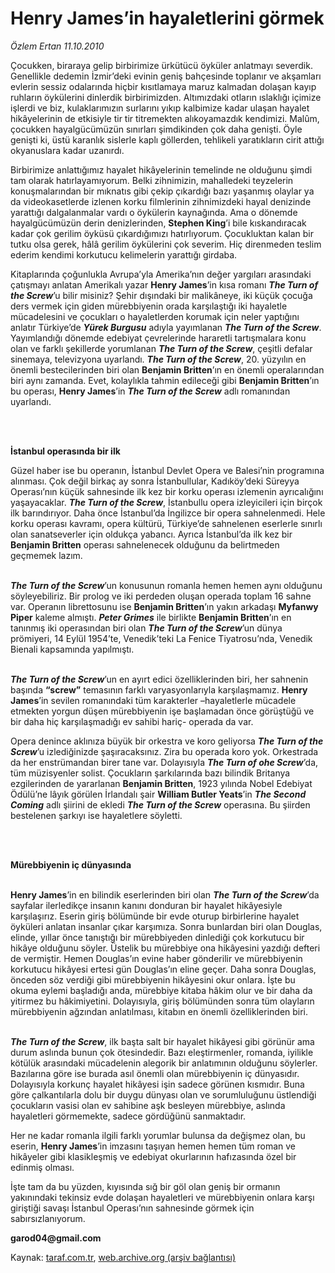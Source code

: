# Henry James’in hayaletlerini görmek

*Özlem Ertan 11.10.2010*

<div class="yazi"><p>Çocukken, biraraya gelip birbirimize ürkütücü öyküler anlatmayı severdik. Genellikle dedemin İzmir’deki evinin geniş bahçesinde toplanır ve akşamları evlerin sessiz odalarında hiçbir kısıtlamaya maruz kalmadan dolaşan kayıp ruhların öykülerini dinlerdik birbirimizden. Altımızdaki otların ıslaklığı içimize işlerdi ve biz, kulaklarımızın surlarını yıkıp kalbimize kadar ulaşan hayalet hikâyelerinin de etkisiyle tir tir titremekten alıkoyamazdık kendimizi. Malûm, çocukken hayalgücümüzün sınırları şimdikinden çok daha genişti. Öyle genişti ki, üstü karanlık sislerle kaplı göllerden, tehlikeli yaratıkların cirit attığı okyanuslara kadar uzanırdı. </p>
<p>Birbirimize anlattığımız hayalet hikâyelerinin temelinde ne olduğunu şimdi tam olarak hatırlayamıyorum. Belki zihnimizin, mahalledeki teyzelerin konuşmalarından bir mıknatıs gibi çekip çıkardığı bazı yaşanmış olaylar ya da videokasetlerde izlenen korku filmlerinin zihnimizdeki hayal denizinde yarattığı dalgalanmalar vardı o öykülerin kaynağında. Ama o dönemde hayalgücümüzün derin denizlerinden, <b>Stephen King</b>’i bile kıskandıracak kadar çok gerilim öyküsü çıkardığımızı hatırlıyorum. Çocukluktan kalan bir tutku olsa gerek, hâlâ gerilim öykülerini çok severim. Hiç direnmeden teslim ederim kendimi korkutucu kelimelerin yarattığı girdaba. </p>
<p>Kitaplarında çoğunlukla Avrupa’yla Amerika’nın değer yargıları arasındaki çatışmayı anlatan Amerikalı yazar <b>Henry James</b>’in kısa romanı <b><i>The Turn of the Screw</i></b>’u bilir misiniz? Şehir dışındaki bir malikâneye, iki küçük çocuğa ders vermek için giden mürebbiyenin orada karşılaştığı iki hayaletle mücadelesini ve çocukları o hayaletlerden korumak için neler yaptığını anlatır Türkiye’de <b><i>Yürek Burgusu</i></b> adıyla yayımlanan <b><i>The Turn of the Screw</i></b>. Yayımlandığı dönemde edebiyat çevrelerinde hararetli tartışmalara konu olan ve farklı şekillerde yorumlanan <b><i>The Turn of the Screw</i></b>, çeşitli defalar sinemaya, televizyona uyarlandı. <b><i>The Turn of the Screw</i></b>, 20. yüzyılın en önemli bestecilerinden biri olan <b>Benjamin Britten</b>’ın en önemli operalarından biri aynı zamanda. Evet, kolaylıkla tahmin edileceği gibi <b>Benjamin Britten</b>’ın bu operası, <b>Henry James</b>’in <b><i>The Turn of the Screw</i></b> adlı romanından uyarlandı. </p>
<p><b> </b></p>
<p><b><br/>İstanbul operasında bir ilk</b></p>
<p>Güzel haber ise bu operanın, İstanbul Devlet Opera ve Balesi’nin programına alınması. Çok değil birkaç ay sonra İstanbullular, Kadıköy’deki Süreyya Operası’nın küçük sahnesinde ilk kez bir korku operası izlemenin ayrıcalığını yaşayacaklar. <b><i>The Turn of the Screw</i></b>, İstanbullu opera izleyicileri için birçok ilk barındırıyor. Daha önce İstanbul’da İngilizce bir opera sahnelenmedi. Hele korku operası kavramı, opera kültürü, Türkiye’de sahnelenen eserlerle sınırlı olan sanatseverler için oldukça yabancı. Ayrıca İstanbul’da ilk kez bir <b>Benjamin Britten</b> operası sahnelenecek olduğunu da belirtmeden geçmemek lazım.</p>
<p><b><i><br/>The Turn of the Screw</i></b>’un konusunun romanla hemen hemen aynı olduğunu söyleyebiliriz. Bir prolog ve iki perdeden oluşan operada toplam 16 sahne var. Operanın librettosunu ise <b>Benjamin Britten</b>’ın yakın arkadaşı <b>Myfanwy Piper</b> kaleme almıştı. <b><i>Peter Grimes</i></b> ile birlikte <b>Benjamin Britten</b>’ın en tanınmış iki operasından biri olan <b><i>The Turn of the Screw</i></b>’un dünya prömiyeri, 14 Eylül 1954’te, Venedik’teki La Fenice Tiyatrosu’nda, Venedik Bienali kapsamında yapılmıştı. </p>
<p><b><i><br/>The Turn of the Screw</i></b>’un en ayırt edici özelliklerinden biri, her sahnenin başında <b>“screw”</b> temasının farklı varyasyonlarıyla karşılaşmamız. <b>Henry James</b>’in sevilen romanındaki tüm karakterler –hayaletlerle mücadele etmekten yorgun düşen mürebbiyenin işe başlamadan önce görüştüğü ve bir daha hiç karşılaşmadığı ev sahibi hariç- operada da var. </p>
<p>Opera denince aklınıza büyük bir orkestra ve koro geliyorsa <b><i>The Turn of the Screw</i></b>’u izlediğinizde şaşıracaksınız. Zira bu operada koro yok. Orkestrada da her enstrümandan birer tane var. Dolayısıyla <b><i>The Turn of ohe Screw</i></b>’da, tüm müzisyenler solist. Çocukların şarkılarında bazı bilindik Britanya ezgilerinden de yararlanan <b>Benjamin Britten</b>, 1923 yılında Nobel Edebiyat Ödülü’ne lâyık görülen İrlandalı şair <b>William Butler Yeats</b>’in <b><i>The Second Coming</i></b> adlı şiirini de ekledi <b><i>The Turn of the Screw</i></b> operasına. Bu şiirden bestelenen şarkıyı ise hayaletlere söyletti. </p>
<p><b> </b></p>
<p><b><br/>Mürebbiyenin iç dünyasında</b></p>
<p><b><br/>Henry James</b>’in en bilindik eserlerinden biri olan <b><i>The Turn of the Screw</i></b>’da sayfalar ilerledikçe insanın kanını donduran bir hayalet hikâyesiyle karşılaşırız. Eserin giriş bölümünde bir evde oturup birbirlerine hayalet öyküleri anlatan insanlar çıkar karşımıza. Sonra bunlardan biri olan Douglas, elinde, yıllar önce tanıştığı bir mürebbiyeden dinlediği çok korkutucu bir hikâye olduğunu söyler. Üstelik bu mürebbiye ona hikâyesini yazdığı defteri de vermiştir. Hemen Douglas’ın evine haber gönderilir ve mürebbiyenin korkutucu hikâyesi ertesi gün Douglas’ın eline geçer. Daha sonra Douglas, önceden söz verdiği gibi mürebbiyenin hikâyesini okur onlara. İşte bu okuma eylemi başladığı anda, mürebbiye kitaba hâkim olur ve bir daha da yitirmez bu hâkimiyetini. Dolayısıyla, giriş bölümünden sonra tüm olayların mürebbiyenin ağzından anlatılması, kitabın en önemli özelliklerinden biri. </p>
<p><b><i><br/>The Turn of the Screw</i></b>, ilk başta salt bir hayalet hikâyesi gibi görünür ama durum aslında bunun çok ötesindedir. Bazı eleştirmenler, romanda, iyilikle kötülük arasındaki mücadelenin alegorik bir anlatımının olduğunu söylerler. Bazılarına göre ise burada asıl önemli olan mürebbiyenin iç dünyasıdır. Dolayısıyla korkunç hayalet hikâyesi işin sadece görünen kısmıdır. Buna göre çalkantılarla dolu bir duygu dünyası olan ve sorumluluğunu üstlendiği çocukların vasisi olan ev sahibine aşk besleyen mürebbiye, aslında hayaletleri görmemekte, sadece gördüğünü sanmaktadır. </p>
<p>Her ne kadar romanla ilgili farklı yorumlar bulunsa da değişmez olan, bu eserin, <b>Henry James</b>’in imzasını taşıyan hemen hemen tüm roman ve hikâyeler gibi klasikleşmiş ve edebiyat okurlarının hafızasında özel bir edinmiş olması. </p>
<p>İşte tam da bu yüzden, kıyısında sığ bir göl olan geniş bir ormanın yakınındaki tekinsiz evde dolaşan hayaletleri ve mürebbiyenin onlara karşı giriştiği savaşı İstanbul Operası’nın sahnesinde görmek için sabırsızlanıyorum.</p>
<p><b>garod04@gmail.com</b></p></div>

Kaynak: [taraf.com.tr](http://www.taraf.com.tr:80/ozlem-ertan/makale-henry-james-in-hayaletlerini-gormek.htm), [web.archive.org (arşiv bağlantısı)](http://web.archive.org/web/20101012160631/http://www.taraf.com.tr:80/ozlem-ertan/makale-henry-james-in-hayaletlerini-gormek.htm)
